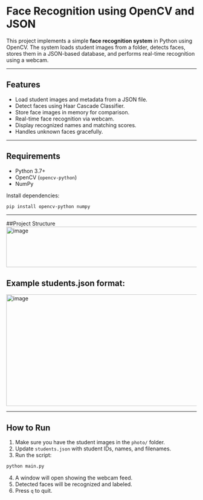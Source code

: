 # Face Recognition using OpenCV and JSON

This project implements a simple **face recognition system** in Python using OpenCV. The system loads student images from a folder, detects faces, stores them in a JSON-based database, and performs real-time recognition using a webcam.

---

## Features

- Load student images and metadata from a JSON file.
- Detect faces using Haar Cascade Classifier.
- Store face images in memory for comparison.
- Real-time face recognition via webcam.
- Display recognized names and matching scores.
- Handles unknown faces gracefully.

---

## Requirements

- Python 3.7+
- OpenCV (`opencv-python`)
- NumPy

Install dependencies:

```bash
pip install opencv-python numpy
```
---
##Project Structure
<img width="600" height="107" alt="image" src="https://github.com/user-attachments/assets/caee4acb-0a61-47e5-b147-6cd70da6e527" />

## Example students.json format:
<img width="734" height="295" alt="image" src="https://github.com/user-attachments/assets/9ca71494-b79a-4af5-bf93-a08dbfcb594d" />

---
## How to Run

1. Make sure you have the student images in the `photo/` folder.
2. Update `students.json` with student IDs, names, and filenames.
3. Run the script:

```bash
python main.py
```
4. A window will open showing the webcam feed.
5. Detected faces will be recognized and labeled.
6. Press `q` to quit.
